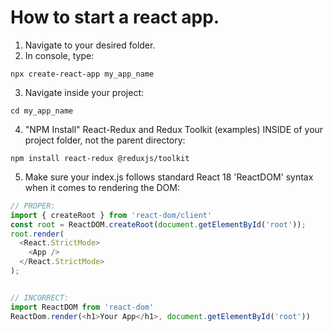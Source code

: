 # How to start a react app.

1) Navigate to your desired folder.
2) In console, type:
```
npx create-react-app my_app_name
```
3) Navigate inside your project:
```
cd my_app_name
```
4) "NPM Install" React-Redux and Redux Toolkit (examples) INSIDE of your project folder, not the parent directory:
```
npm install react-redux @reduxjs/toolkit
```
5) Make sure your index.js follows standard React 18 'ReactDOM' syntax when it comes to rendering the DOM:
```js
// PROPER:
import { createRoot } from 'react-dom/client'
const root = ReactDOM.createRoot(document.getElementById('root'));
root.render(
  <React.StrictMode>
    <App />
  </React.StrictMode>
);


// INCORRECT:
import ReactDOM from 'react-dom'
ReactDom.render(<h1>Your App</h1>, document.getElementById('root'))
```


